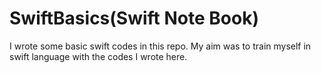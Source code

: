 # SwiftBasics(Swift Note Book)

I wrote some basic swift codes in this repo. My aim was to train myself in swift language with the codes I wrote here.

